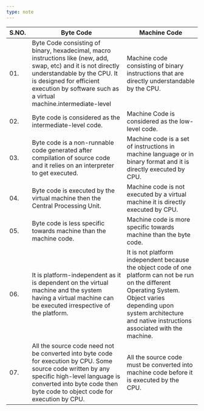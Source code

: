 ```yaml
---
type: note
---
```


| **S.NO.** | **Byte Code**                                                                                                                                                                                                                                | **Machine Code**                                                                                                                                                                                                               |
| --------- | -------------------------------------------------------------------------------------------------------------------------------------------------------------------------------------------------------------------------------------------- | ------------------------------------------------------------------------------------------------------------------------------------------------------------------------------------------------------------------------------ |
| 01.       | Byte Code consisting of binary, hexadecimal, macro instructions like (new, add, swap, etc) and it is not directly understandable by the CPU. It is designed for efficient execution by software such as a virtual machine.intermediate-level | Machine code consisting of binary instructions that are directly understandable by the CPU.                                                                                                                                    |
| 02.       | Byte code is considered as the intermediate-level code.                                                                                                                                                                                      | Machine Code is considered as the low-level code.                                                                                                                                                                              |
| 03.       | Byte code is a non-runnable code generated after compilation of source code and it relies on an interpreter to get executed.                                                                                                                 | Machine code is a set of instructions in machine language or in binary format and it is directly executed by CPU.                                                                                                              |
| 04.       | Byte code is executed by the virtual machine then the Central Processing Unit.                                                                                                                                                               | Machine code is not executed by a virtual machine it is directly executed by CPU.                                                                                                                                              |
| 05.       | Byte code is less specific towards machine than the machine code.                                                                                                                                                                            | Machine code is more specific towards machine than the byte code.                                                                                                                                                              |
| 06.       | It is platform-independent as it is dependent on the virtual machine and the system having a virtual machine can be executed irrespective of the platform.                                                                                   | It is not platform independent because the object code of one platform can not be run on the different Operating System. Object varies depending upon system architecture and native instructions associated with the machine. |
| 07.       | All the source code need not be converted into byte code for execution by CPU. Some source code written by any specific high-level language is converted into byte code then byte code to object code for execution by CPU.                  | All the source code must be converted into machine code before it is executed by the CPU.                                                                                                                                      |
